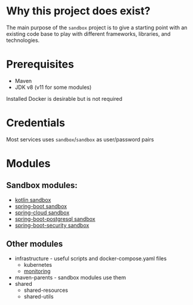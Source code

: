# Why this project does exist?

The main purpose of the `sandbox` project is to give a starting point with an existing code base to play with different
frameworks, libraries, and technologies.

# Prerequisites

* Maven
* JDK v8 (v11 for some modules)

Installed Docker is desirable but is not required 

# Credentials

Most services uses `sandbox`/`sandbox` as user/password pairs

# Modules
## Sandbox modules:
* [kotlin sandbox](sandboxes/kotlin)
* [spring-boot sandbox](sandboxes/spring-boot)
* [spring-cloud sandbox](sandboxes/spring-cloud)
* [spring-boot-postgresql sandbox](sandboxes/spring-boot-postgresql)
* [spring-boot-security sandbox](sandboxes/spring-boot-security)
  
## Other modules
* infrastructure - useful scripts and docker-compose.yaml files
    * kubernetes
    * [monitoring](infrastructure/monitoring)
* maven-parents - sandbox modules use them
* shared
    * shared-resources
    * shared-utils
